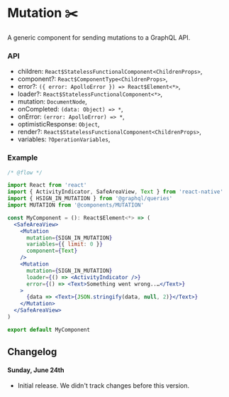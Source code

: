 # Mutation ✂️

A generic component for sending mutations to a GraphQL API.

### API

- children: `React$StatelessFunctionalComponent<ChildrenProps>`,
- component?: `React$ComponentType<ChildrenProps>`,
- error?: `({ error: ApolloError }) => React$Element<*>`,
- loader?: `React$StatelessFunctionalComponent<*>`,
- mutation: `DocumentNode`,
- onCompleted: `(data: Object) => *`,
- onError: `(error: ApolloError) => *`,
- optimisticResponse: `Object`,
- render?: `React$StatelessFunctionalComponent<ChildrenProps>`,
- variables: `?OperationVariables`,

### Example

```jsx
/* @flow */

import React from 'react'
import { ActivityIndicator, SafeAreaView, Text } from 'react-native'
import { HSIGN_IN_MUTATION } from '@graphql/queries'
import MUTATION from '@components/MUTATION'

const MyComponent = (): React$Element<*> => (
  <SafeAreaView>
    <Mutation
      mutation={SIGN_IN_MUTATION}
      variables={{ limit: 0 }}
      component={Text}
    />
    <Mutation
      mutation={SIGN_IN_MUTATION}
      loader={() => <ActivityIndicator />}
      error={() => <Text>Something went wrong..…</Text>}
    >
      {data => <Text>{JSON.stringify(data, null, 2)}</Text>}
    </Mutation>
  </SafeAreaView>
)

export default MyComponent
```

## Changelog

#### Sunday, June 24th

- Initial release. We didn't track changes before this version.
